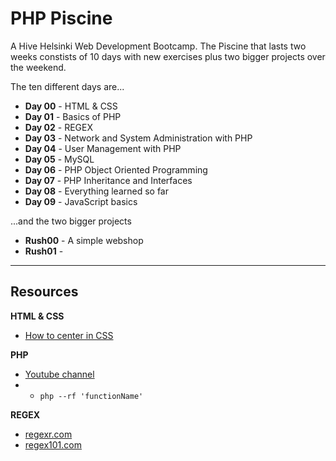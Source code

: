 # PHP Piscine

A Hive Helsinki Web Development Bootcamp. The Piscine that lasts two weeks constists of 10 days with new exercises plus two bigger projects over the weekend.

The ten different days are...

- __Day 00__ - HTML & CSS
- __Day 01__ - Basics of PHP
- __Day 02__ - REGEX
- __Day 03__ - Network and System Administration with PHP
- __Day 04__ - User Management with PHP
- __Day 05__ - MySQL
- __Day 06__ - PHP Object Oriented Programming
- __Day 07__ - PHP Inheritance and Interfaces
- __Day 08__ - Everything learned so far
- __Day 09__ - JavaScript basics

...and the two bigger projects

- __Rush00__ - A simple webshop
- __Rush01__ -

---

## Resources

__HTML & CSS__
- [How to center in CSS](http://howtocenterincss.com/)

__PHP__
- [Youtube channel](https://www.youtube.com/playlist?list=PL0eyrZgxdwhwBToawjm9faF1ixePexft-)
- - `php --rf 'functionName'`

__REGEX__
- [regexr.com](https://regexr.com/)
- [regex101.com](https://regex101.com/)
